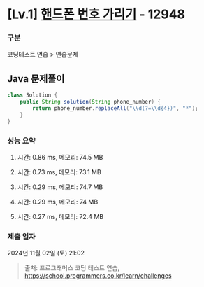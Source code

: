 # [Lv.1] [핸드폰 번호 가리기](https://school.programmers.co.kr/learn/courses/30/lessons/12948?language=java) - 12948 

### 구분

코딩테스트 연습 > 연습문제

## Java 문제풀이

```java
class Solution {
    public String solution(String phone_number) {
        return phone_number.replaceAll("\\d(?=\\d{4})", "*");
    }
}
```

### 성능 요약

1. 시간: 0.86 ms, 메모리: 74.5 MB

2. 시간: 0.73 ms, 메모리: 73.1 MB
3. 시간: 0.29 ms, 메모리: 74.7 MB
4. 시간: 0.29 ms, 메모리: 74 MB
5. 시간: 0.27 ms, 메모리: 72.4 MB

### 제출 일자

2024년 11월 02일 (토) 21:02

> 출처: 프로그래머스 코딩 테스트 연습, https://school.programmers.co.kr/learn/challenges